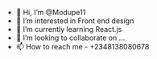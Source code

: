 - 👋 Hi, I’m @Modupe11
- 👀 I’m interested in Front end design
- 🌱 I’m currently learning React.js
- 💞️ I’m looking to collaborate on ...
- 📫 How to reach me - +2348138080678

<!---
Modupe11/Modupe11 is a ✨ special ✨ repository because its `README.md` (this file) appears on your GitHub profile.
You can click the Preview link to take a look at your changes.
--->
